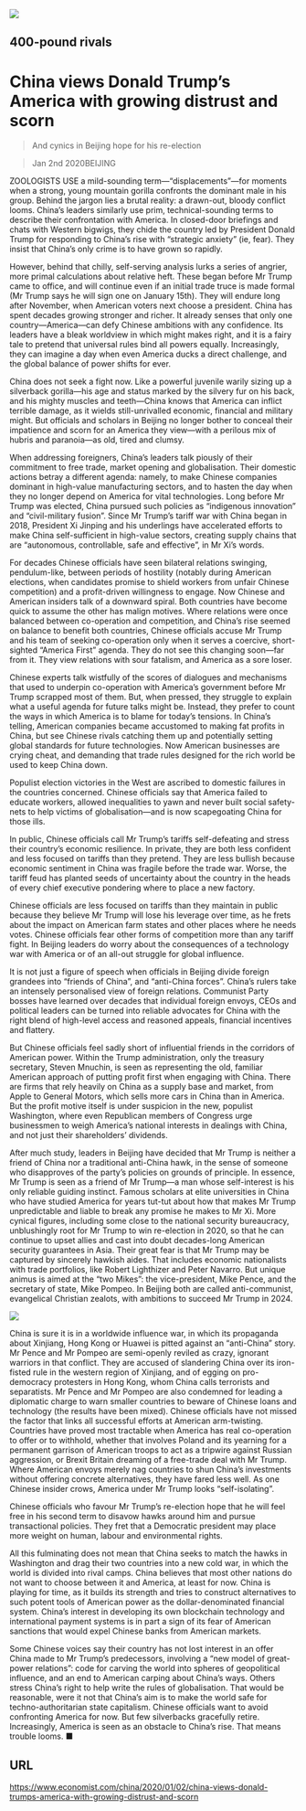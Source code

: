 ![](./images/20200104_CND001_0.jpg)

## 400-pound rivals

# China views Donald Trump’s America with growing distrust and scorn

> And cynics in Beijing hope for his re-election

> Jan 2nd 2020BEIJING

ZOOLOGISTS USE a mild-sounding term—“displacements”—for moments when a strong, young mountain gorilla confronts the dominant male in his group. Behind the jargon lies a brutal reality: a drawn-out, bloody conflict looms. China’s leaders similarly use prim, technical-sounding terms to describe their confrontation with America. In closed-door briefings and chats with Western bigwigs, they chide the country led by President Donald Trump for responding to China’s rise with “strategic anxiety” (ie, fear). They insist that China’s only crime is to have grown so rapidly.

However, behind that chilly, self-serving analysis lurks a series of angrier, more primal calculations about relative heft. These began before Mr Trump came to office, and will continue even if an initial trade truce is made formal (Mr Trump says he will sign one on January 15th). They will endure long after November, when American voters next choose a president. China has spent decades growing stronger and richer. It already senses that only one country—America—can defy Chinese ambitions with any confidence. Its leaders have a bleak worldview in which might makes right, and it is a fairy tale to pretend that universal rules bind all powers equally. Increasingly, they can imagine a day when even America ducks a direct challenge, and the global balance of power shifts for ever.

China does not seek a fight now. Like a powerful juvenile warily sizing up a silverback gorilla—his age and status marked by the silvery fur on his back, and his mighty muscles and teeth—China knows that America can inflict terrible damage, as it wields still-unrivalled economic, financial and military might. But officials and scholars in Beijing no longer bother to conceal their impatience and scorn for an America they view—with a perilous mix of hubris and paranoia—as old, tired and clumsy.

When addressing foreigners, China’s leaders talk piously of their commitment to free trade, market opening and globalisation. Their domestic actions betray a different agenda: namely, to make Chinese companies dominant in high-value manufacturing sectors, and to hasten the day when they no longer depend on America for vital technologies. Long before Mr Trump was elected, China pursued such policies as “indigenous innovation” and “civil-military fusion”. Since Mr Trump’s tariff war with China began in 2018, President Xi Jinping and his underlings have accelerated efforts to make China self-sufficient in high-value sectors, creating supply chains that are “autonomous, controllable, safe and effective”, in Mr Xi’s words.

For decades Chinese officials have seen bilateral relations swinging, pendulum-like, between periods of hostility (notably during American elections, when candidates promise to shield workers from unfair Chinese competition) and a profit-driven willingness to engage. Now Chinese and American insiders talk of a downward spiral. Both countries have become quick to assume the other has malign motives. Where relations were once balanced between co-operation and competition, and China’s rise seemed on balance to benefit both countries, Chinese officials accuse Mr Trump and his team of seeking co-operation only when it serves a coercive, short-sighted “America First” agenda. They do not see this changing soon—far from it. They view relations with sour fatalism, and America as a sore loser.

Chinese experts talk wistfully of the scores of dialogues and mechanisms that used to underpin co-operation with America’s government before Mr Trump scrapped most of them. But, when pressed, they struggle to explain what a useful agenda for future talks might be. Instead, they prefer to count the ways in which America is to blame for today’s tensions. In China’s telling, American companies became accustomed to making fat profits in China, but see Chinese rivals catching them up and potentially setting global standards for future technologies. Now American businesses are crying cheat, and demanding that trade rules designed for the rich world be used to keep China down.

Populist election victories in the West are ascribed to domestic failures in the countries concerned. Chinese officials say that America failed to educate workers, allowed inequalities to yawn and never built social safety-nets to help victims of globalisation—and is now scapegoating China for those ills.

In public, Chinese officials call Mr Trump’s tariffs self-defeating and stress their country’s economic resilience. In private, they are both less confident and less focused on tariffs than they pretend. They are less bullish because economic sentiment in China was fragile before the trade war. Worse, the tariff feud has planted seeds of uncertainty about the country in the heads of every chief executive pondering where to place a new factory.

Chinese officials are less focused on tariffs than they maintain in public because they believe Mr Trump will lose his leverage over time, as he frets about the impact on American farm states and other places where he needs votes. Chinese officials fear other forms of competition more than any tariff fight. In Beijing leaders do worry about the consequences of a technology war with America or of an all-out struggle for global influence.

It is not just a figure of speech when officials in Beijing divide foreign grandees into “friends of China”, and “anti-China forces”. China’s rulers take an intensely personalised view of foreign relations. Communist Party bosses have learned over decades that individual foreign envoys, CEOs and political leaders can be turned into reliable advocates for China with the right blend of high-level access and reasoned appeals, financial incentives and flattery.

But Chinese officials feel sadly short of influential friends in the corridors of American power. Within the Trump administration, only the treasury secretary, Steven Mnuchin, is seen as representing the old, familiar American approach of putting profit first when engaging with China. There are firms that rely heavily on China as a supply base and market, from Apple to General Motors, which sells more cars in China than in America. But the profit motive itself is under suspicion in the new, populist Washington, where even Republican members of Congress urge businessmen to weigh America’s national interests in dealings with China, and not just their shareholders’ dividends.

After much study, leaders in Beijing have decided that Mr Trump is neither a friend of China nor a traditional anti-China hawk, in the sense of someone who disapproves of the party’s policies on grounds of principle. In essence, Mr Trump is seen as a friend of Mr Trump—a man whose self-interest is his only reliable guiding instinct. Famous scholars at elite universities in China who have studied America for years tut-tut about how that makes Mr Trump unpredictable and liable to break any promise he makes to Mr Xi. More cynical figures, including some close to the national security bureaucracy, unblushingly root for Mr Trump to win re-election in 2020, so that he can continue to upset allies and cast into doubt decades-long American security guarantees in Asia. Their great fear is that Mr Trump may be captured by sincerely hawkish aides. That includes economic nationalists with trade portfolios, like Robert Lighthizer and Peter Navarro. But unique animus is aimed at the “two Mikes”: the vice-president, Mike Pence, and the secretary of state, Mike Pompeo. In Beijing both are called anti-communist, evangelical Christian zealots, with ambitions to succeed Mr Trump in 2024.

![](./images/20200104_CND002_0.jpg)

China is sure it is in a worldwide influence war, in which its propaganda about Xinjiang, Hong Kong or Huawei is pitted against an “anti-China” story. Mr Pence and Mr Pompeo are semi-openly reviled as crazy, ignorant warriors in that conflict. They are accused of slandering China over its iron-fisted rule in the western region of Xinjiang, and of egging on pro-democracy protesters in Hong Kong, whom China calls terrorists and separatists. Mr Pence and Mr Pompeo are also condemned for leading a diplomatic charge to warn smaller countries to beware of Chinese loans and technology (the results have been mixed). Chinese officials have not missed the factor that links all successful efforts at American arm-twisting. Countries have proved most tractable when America has real co-operation to offer or to withhold, whether that involves Poland and its yearning for a permanent garrison of American troops to act as a tripwire against Russian aggression, or Brexit Britain dreaming of a free-trade deal with Mr Trump. Where American envoys merely nag countries to shun China’s investments without offering concrete alternatives, they have fared less well. As one Chinese insider crows, America under Mr Trump looks “self-isolating”.

Chinese officials who favour Mr Trump’s re-election hope that he will feel free in his second term to disavow hawks around him and pursue transactional policies. They fret that a Democratic president may place more weight on human, labour and environmental rights.

All this fulminating does not mean that China seeks to match the hawks in Washington and drag their two countries into a new cold war, in which the world is divided into rival camps. China believes that most other nations do not want to choose between it and America, at least for now. China is playing for time, as it builds its strength and tries to construct alternatives to such potent tools of American power as the dollar-denominated financial system. China’s interest in developing its own blockchain technology and international payment systems is in part a sign of its fear of American sanctions that would expel Chinese banks from American markets.

Some Chinese voices say their country has not lost interest in an offer China made to Mr Trump’s predecessors, involving a “new model of great-power relations”: code for carving the world into spheres of geopolitical influence, and an end to American carping about China’s ways. Others stress China’s right to help write the rules of globalisation. That would be reasonable, were it not that China’s aim is to make the world safe for techno-authoritarian state capitalism. Chinese officials want to avoid confronting America for now. But few silverbacks gracefully retire. Increasingly, America is seen as an obstacle to China’s rise. That means trouble looms. ■

## URL

https://www.economist.com/china/2020/01/02/china-views-donald-trumps-america-with-growing-distrust-and-scorn
